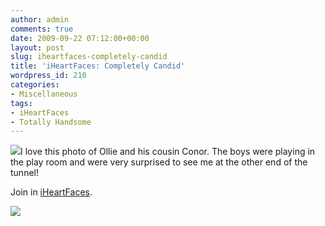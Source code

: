```yaml
---
author: admin
comments: true
date: 2009-09-22 07:12:00+00:00
layout: post
slug: iheartfaces-completely-candid
title: 'iHeartFaces: Completely Candid'
wordpress_id: 210
categories:
- Miscellaneous
tags:
- iHeartFaces
- Totally Handsome
---
```


[![](http://4.bp.blogspot.com/_C-ub7-hXVgE/Srh5s6f6MwI/AAAAAAAAH98/Xx5J2WBbgpY/s400/IMG_4827.JPG)](http://4.bp.blogspot.com/_C-ub7-hXVgE/Srh5s6f6MwI/AAAAAAAAH98/Xx5J2WBbgpY/s1600/IMG_4827.JPG)I love this photo of Ollie and his cousin Conor.  The boys were playing in the play room and were very surprised to see me at the other end of the tunnel!  
  
Join in [iHeartFaces](http://www.iheartfaces.blogspot.com/).

![](https://blogger.googleusercontent.com/tracker/251139911615938991-159605183832921886?l=www.outmumbered.com)
